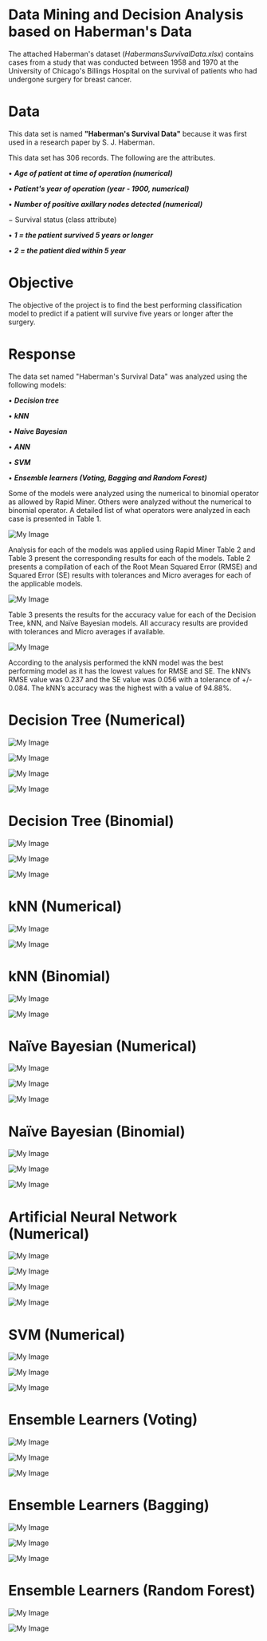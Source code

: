 # Data Mining and Decision Analysis based on Haberman's Data

The attached Haberman's dataset (*HabermansSurvivalData.xlsx*) contains cases from a study that was conducted between 1958 and 1970 at the University of Chicago's Billings Hospital on the survival of patients who had undergone surgery for breast cancer.

# Data

This data set is named **"Haberman's Survival Data"** because it was first used in a research paper by S. J. Haberman.

This data set has 306 records. The following are the attributes.

•	***Age of patient at time of operation (numerical)***

•	***Patient's year of operation (year - 1900, numerical)***

•	***Number of positive axillary nodes detected (numerical)***

− Survival status (class attribute)

•	***1 = the patient survived 5 years or longer***

•	***2 = the patient died within 5 year***

# Objective

The objective of the project is to find the best performing classification model to predict if a patient will survive five years or longer after the surgery.

# Response

The data set named "Haberman's Survival Data" was analyzed using the following models: 

•	***Decision tree***

•	***kNN***

•	***Naive Bayesian***

•	***ANN***

•	***SVM***

•	***Ensemble learners (Voting, Bagging and Random Forest)***

Some of the models were analyzed using the numerical to binomial operator as allowed by Rapid Miner. Others were analyzed without the numerical to binomial operator. A detailed list of what operators were analyzed in each case is presented in Table 1.

![My Image](Table-001-Final-Project.jpg)

Analysis for each of the models was applied using Rapid Miner Table 2 and Table 3 present the corresponding results for each of the models. Table 2 presents a compilation of each of the Root Mean Squared Error (RMSE) and Squared Error (SE) results with tolerances and Micro averages for each of the applicable models.

![My Image](Table-002-Final-Project.jpg)

Table 3 presents the results for the accuracy value for each of the Decision Tree, kNN, and Naïve Bayesian models. All accuracy results are provided with tolerances and Micro averages if available.

![My Image](Table-003-Final-Project.jpg)

According to the analysis performed the kNN model was the best performing model as it has the lowest values for RMSE and SE. The kNN’s RMSE value was 0.237 and the SE value was 0.056 with a tolerance of +/- 0.084. The kNN’s accuracy was the highest with a value of 94.88%.

# Decision Tree (Numerical)

![My Image](FIG-001.jpg)

![My Image](FIG-002.jpg)

![My Image](FIG-003.jpg)

![My Image](FIG-004.jpg)

# Decision Tree (Binomial)

![My Image](FIG-005.jpg)

![My Image](FIG-006.jpg)

![My Image](FIG-007.jpg)

# kNN (Numerical)

![My Image](FIG-008.jpg)

![My Image](FIG-009.jpg)

# kNN (Binomial)

![My Image](FIG-010.jpg)

![My Image](FIG-011.jpg)

# Naïve Bayesian (Numerical)

![My Image](FIG-012.jpg)

![My Image](FIG-013.jpg)

![My Image](FIG-014.jpg)

# Naïve Bayesian (Binomial)

![My Image](FIG-015.jpg)

![My Image](FIG-016.jpg)

![My Image](FIG-017.jpg)

# Artificial Neural Network (Numerical)

![My Image](FIG-018.jpg)

![My Image](FIG-019.jpg)

![My Image](FIG-020.jpg)

![My Image](FIG-021.jpg)

# SVM (Numerical)

![My Image](FIG-022.jpg)

![My Image](FIG-023.jpg)

![My Image](FIG-024.jpg)

# Ensemble Learners (Voting)

![My Image](FIG-025.jpg)

![My Image](FIG-026.jpg)

![My Image](FIG-027.jpg)

# Ensemble Learners (Bagging)

![My Image](FIG-028.jpg)

![My Image](FIG-029.jpg)

![My Image](FIG-030.jpg)

# Ensemble Learners (Random Forest)

![My Image](FIG-031.jpg)

![My Image](FIG-032.jpg)

